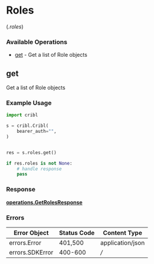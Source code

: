 # Roles
(*.roles*)

### Available Operations

* [get](#get) - Get a list of Role objects

## get

Get a list of Role objects

### Example Usage

```python
import cribl

s = cribl.Cribl(
    bearer_auth="",
)


res = s.roles.get()

if res.roles is not None:
    # handle response
    pass
```


### Response

**[operations.GetRolesResponse](../../models/operations/getrolesresponse.md)**
### Errors

| Error Object     | Status Code      | Content Type     |
| ---------------- | ---------------- | ---------------- |
| errors.Error     | 401,500          | application/json |
| errors.SDKError  | 400-600          | */*              |
